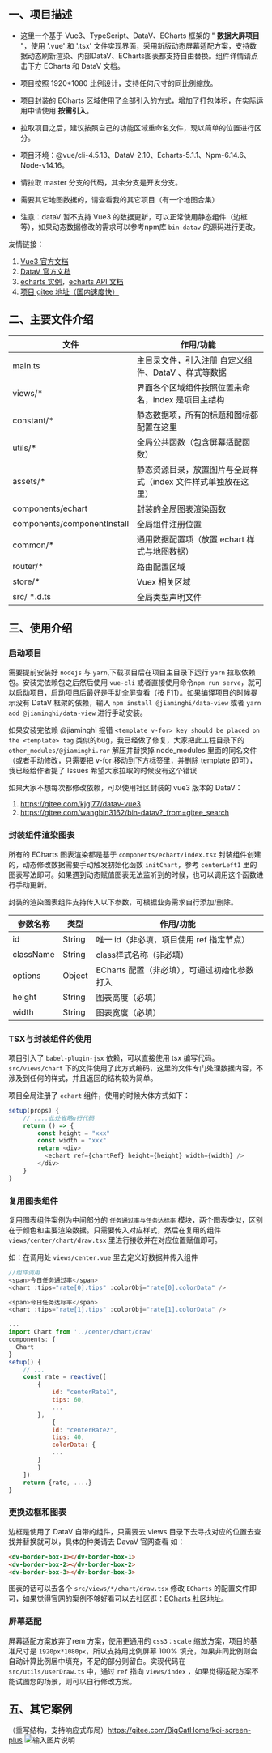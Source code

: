 ## 一、项目描述

- 这里一个基于 Vue3、TypeScript、DataV、ECharts 框架的 " **数据大屏项目** "，使用 '.vue' 和 '.tsx' 文件实现界面，采用新版动态屏幕适配方案，支持数据动态刷新渲染、内部DataV、ECharts图表都支持自由替换。组件详情请点击下方 ECharts 和 DataV 文档。

- 项目按照 1920*1080 比例设计，支持任何尺寸的同比例缩放。
- 项目封装的 ECharts 区域使用了全部引入的方式，增加了打包体积，在实际运用中请使用 **按需引入**。
- 拉取项目之后，建议按照自己的功能区域重命名文件，现以简单的位置进行区分。
- 项目环境：@vue/cli-4.5.13、DataV-2.10、Echarts-5.1.1、Npm-6.14.6、Node-v14.16。
- 请拉取 master 分支的代码，其余分支是开发分支。
- 需要其它地图数据的，请查看我的其它项目（有一个地图合集）
- 注意：dataV 暂不支持 Vue3 的数据更新，可以正常使用静态组件（边框等），如果动态数据修改的需求可以参考npm库 `bin-datav` 的源码进行更改。

友情链接：

1.  [Vue3 官方文档](https://composition-api.vuejs.org/zh/api.html#setup)
2.  [DataV 官方文档](http://datav.jiaminghi.com/guide/)
3.  [echarts 实例](https://echarts.apache.org/examples/zh/index.html)，[echarts API 文档](https://echarts.apache.org/zh/api.html#echarts)
4.  [项目 gitee 地址（国内速度快）](https://gitee.com/MTrun/vue-big-screen-plugin)


## 二、主要文件介绍

| 文件                | 作用/功能                                                              |
| ------------------- | --------------------------------------------------------------------- |
| main.ts           | 主目录文件，引入注册 自定义组件、DataV 、样式等数据              |
| views/*       | 界面各个区域组件按照位置来命名，index 是项目主结构                   |
| constant/* | 静态数据项，所有的标题和图标都配置在这里                                |
| utils/* | 全局公共函数（包含屏幕适配函数）                                          |
| assets/*           | 静态资源目录，放置图片与全局样式（index 文件样式单独放在这里）   |
| components/echart   | 封装的全局图表渲染函数                                       |
| components/componentInstall | 全局组件注册位置                                    |
| common/* | 通用数据配置项（放置 echart 样式与地图数据）                             |
| router/* | 路由配置区域                                                           |
| store/* | Vuex 相关区域                                                           |
| src/ *.d.ts | 全局类型声明文件                                                     |

## 三、使用介绍

### 启动项目

需要提前安装好 `nodejs` 与 `yarn`,下载项目后在项目主目录下运行 `yarn` 拉取依赖包。安装完依赖包之后然后使用 `vue-cli` 或者直接使用命令`npm run serve`，就可以启动项目，启动项目后最好是手动全屏查看（按 F11）。如果编译项目的时候提示没有 DataV 框架的依赖，输入 `npm install @jiaminghi/data-view` 或者 `yarn add @jiaminghi/data-view` 进行手动安装。

如果安装完依赖 @jiaminghi 报错 `<template v-for> key should be placed on the <template> tag` 类似的bug，我已经做了修复，大家把此工程目录下的 `other_modules/@jiaminghi.rar` 解压并替换掉 node_modules 里面的同名文件（或者手动修改，只需要把 v-for 移动到下方标签里，并删除 template 即可），我已经给作者提了 Issues 希望大家拉取的时候没有这个错误

如果大家不想每次都修改依赖，可以使用社区封装的 vue3 版本的 DataV：
1. https://gitee.com/kjgl77/datav-vue3
2. https://gitee.com/wangbin3162/bin-datav?_from=gitee_search

### 封装组件渲染图表

所有的 ECharts 图表渲染都是基于 `components/echart/index.tsx` 封装组件创建的，动态修改数据需要手动触发初始化函数 `initChart`，参考 `centerLeft1` 里的图表写法即可。如果遇到动态赋值图表无法监听到的时候，也可以调用这个函数进行手动更新。

封装的渲染图表组件支持传入以下参数，可根据业务需求自行添加/删除。

|参数名称              | 类型      | 作用/功能                      |
| -------------------| --------- | ------------------------------|
| id                 | String    | 唯一 id（非必填，项目使用 ref 指定节点） |
| className          | String    | class样式名称（非必填）                    |
| options            | Object    | ECharts 配置（非必填），可通过初始化参数打入 |
| height             | String    | 图表高度（必填）                    |
| width              | String    | 图表宽度（必填）                    |

### TSX与封装组件的使用

项目引入了 `babel-plugin-jsx` 依赖，可以直接使用 tsx 编写代码。 `src/views/chart` 下的文件使用了此方式编码，这里的文件专门处理数据内容，不涉及到任何的样式，并且返回的结构较为简单。

项目全局注册了 `echart` 组件，使用的时候大体方式如下：

```javascript
setup(props) {
    // ....此处省略n行代码
    return () => {
        const height = "xxx"
        const width = "xxx"
        return <div>
          <echart ref={chartRef} height={height} width={width} />
        </div>
    }
}
```

### 复用图表组件

复用图表组件案例为中间部分的 `任务通过率与任务达标率` 模块，两个图表类似，区别在于颜色和主要渲染数据。只需要传入对应样式，然后在复用的组件 `views/center/chart/draw.tsx` 里进行接收并在对应位置赋值即可。

如：在调用处 `views/center.vue` 里去定义好数据并传入组件

```js
//组件调用
<span>今日任务通过率</span>
<chart :tips="rate[0].tips" :colorObj="rate[0].colorData" />

<span>今日任务达标率</span>
<chart :tips="rate[1].tips" :colorObj="rate[1].colorData" />

...
import Chart from '../center/chart/draw'
components: {
  Chart
}
setup() {
    // ...
    const rate = reactive([ 
        {
            id: "centerRate1",
            tips: 60,
            ...
        },
            {
            id: "centerRate2",
            tips: 40,
            colorData: {
            ...
        }
        }
    ])
    return {rate, ....}
}
```

### 更换边框和图表

边框是使用了 DataV 自带的组件，只需要去 views 目录下去寻找对应的位置去查找并替换就可以，具体的种类请去 DavaV 官网查看
如：

```html
<dv-border-box-1></dv-border-box-1>
<dv-border-box-2></dv-border-box-2>
<dv-border-box-3></dv-border-box-3>
```

图表的话可以去各个 `src/views/*/chart/draw.tsx` 修改 `ECharts` 的配置文件即可，如果觉得官网的案例不够好看可以去社区逛：[ECharts 社区地址](https://www.isqqw.com/homepage#/homepage)。

### 屏幕适配

屏幕适配方案放弃了rem 方案，使用更通用的 `css3：scale` 缩放方案，项目的基准尺寸是 `1920px*1080px`，所以支持用比例屏幕 100% 填充，如果非同比例则会自动计算比例居中填充，不足的部分则留白。实现代码在 `src/utils/userDraw.ts` 中，通过 `ref` 指向 `views/index` ，如果觉得适配方案不能试图您的场景，则可以自行修改方案。

## 五、其它案例

（重写结构，支持响应式布局）https://gitee.com/BigCatHome/koi-screen-plus
    ![输入图片说明](https://koi-fish.oss-cn-beijing.aliyuncs.com/koi/screen/images/vue3.png)